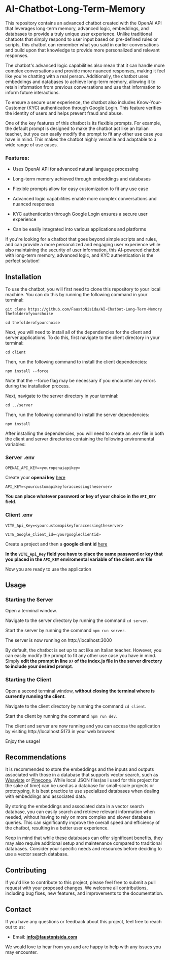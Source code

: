 # AI-Chatbot-Long-Term-Memory
This repository contains an advanced chatbot created with the OpenAI API that leverages long-term memory, advanced logic, embeddings, and databases to provide a truly unique user experience. Unlike traditional chatbots that simply respond to user input based on pre-defined rules or scripts, this chatbot can remember what you said in earlier conversations and build upon that knowledge to provide more personalized and relevant responses.

The chatbot's advanced logic capabilities also mean that it can handle more complex conversations and provide more nuanced responses, making it feel like you're chatting with a real person. Additionally, the chatbot uses embeddings and databases to achieve long-term memory, allowing it to retain information from previous conversations and use that information to inform future interactions.

To ensure a secure user experience, the chatbot also includes Know-Your-Customer (KYC) authentication through Google Login. This feature verifies the identity of users and helps prevent fraud and abuse.

One of the key features of this chatbot is its flexible prompts. For example, the default prompt is designed to make the chatbot act like an Italian teacher, but you can easily modify the prompt to fit any other use case you have in mind. This makes the chatbot highly versatile and adaptable to a wide range of use cases.

### Features:

- Uses OpenAI API for advanced natural language processing

- Long-term memory achieved through embeddings and databases

- Flexible prompts allow for easy customization to fit any use case

- Advanced logic capabilities enable more complex conversations and nuanced responses

- KYC authentication through Google Login ensures a secure user experience

- Can be easily integrated into various applications and platforms


If you're looking for a chatbot that goes beyond simple scripts and rules, and can provide a more personalized and engaging user experience while also maintaining the security of user information, this AI-powered chatbot with long-term memory, advanced logic, and KYC authentication is the perfect solution!


## Installation

To use the chatbot, you will first need to clone this repository to your local machine. You can do this by running the following command in your terminal:

`git clone https://github.com/FaustoNisida/AI-Chatbot-Long-Term-Memory thefolderofyourchoise`

`cd thefolderofyourchoise`

Next, you will need to install all of the dependencies for the client and server applications. To do this, first navigate to the client directory in your terminal:

`cd client`

Then, run the following command to install the client dependencies:

`npm install --force`

Note that the --force flag may be necessary if you encounter any errors during the installation process.

Next, navigate to the server directory in your terminal:

`cd ../server`

Then, run the following command to install the server dependencies:

`npm install`

After installing the dependencies, you will need to create an .env file in both the client and server directories containing the following environmental variables:

### Server .env

`OPENAI_API_KEY=<youropenaiapikey>`

Create your **openai key** [here](https://platform.openai.com/account/api-keys)

`API_KEY=<yourcustomapikeyforaccessingtheserver>`

**You can place whatever password or key of your choice in the `API_KEY` field.**

### Client .env

`VITE_Api_Key=<yourcustomapikeyforaccessingtheserver>`

`VITE_Google_Client_id=<yourgoogleclientid>`

Create a project and then a **google client id** [here](https://console.cloud.google.com/apis/credentials)

**In the `VITE_Api_Key` field you have to place the same password or key that you placed in the `API_KEY` enviromental variable of the client .env file**

Now you are ready to use the application

## Usage

### Starting the Server

Open a terminal window.

Navigate to the server directory by running the command `cd server`.

Start the server by running the command `npm run server`.

The server is now running on http://localhost:3000

By default, the chatbot is set up to act like an Italian teacher. However, you can easily modify the prompt to fit any other use case you have in mind. Simply **edit the prompt in line `97` of the index.js file in the server directory to include your desired prompt**.

### Starting the Client

Open a second terminal window, **without closing the terminal where is currently running the client**.

Navigate to the client directory by running the command `cd client`.

Start the client by running the command `npm run dev`.

The client and server are now running and you can access the application by visiting http://localhost:5173 in your web browser.

Enjoy the usage!

## Recommendations

It is recommended to store the embeddings and the inputs and outputs associated with those in a database that supports vector search, such as [Weaviate](https://weaviate.io/) or [Pinecone](https://www.pinecone.io/). While local JSON files(as i used for this project for the sake of time) can be used as a database for small-scale projects or prototyping, it is best practice to use specialized databases when dealing with embeddings and associated data.

By storing the embeddings and associated data in a vector search database, you can easily search and retrieve relevant information when needed, without having to rely on more complex and slower database queries. This can significantly improve the overall speed and efficiency of the chatbot, resulting in a better user experience.

Keep in mind that while these databases can offer significant benefits, they may also require additional setup and maintenance compared to traditional databases. Consider your specific needs and resources before deciding to use a vector search database.

## Contributing

If you'd like to contribute to this project, please feel free to submit a pull request with your proposed changes. We welcome all contributions, including bug fixes, new features, and improvements to the documentation.

## Contact

If you have any questions or feedback about this project, feel free to reach out to us:

- Email: **info@faustonisida.com**

We would love to hear from you and are happy to help with any issues you may encounter.

